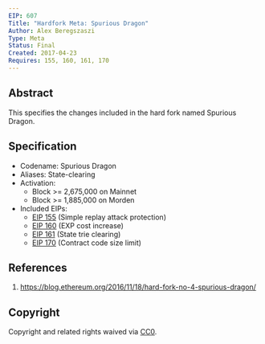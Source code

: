 ```yaml
---
EIP: 607
Title: "Hardfork Meta: Spurious Dragon"
Author: Alex Beregszaszi
Type: Meta
Status: Final
Created: 2017-04-23
Requires: 155, 160, 161, 170
---
```


## Abstract

This specifies the changes included in the hard fork named Spurious Dragon.

## Specification

- Codename: Spurious Dragon
- Aliases: State-clearing
- Activation:
  - Block >= 2,675,000 on Mainnet
  - Block >= 1,885,000 on Morden
- Included EIPs:
  - [EIP 155](eip-155.md) (Simple replay attack protection)
  - [EIP 160](eip-160.md) (EXP cost increase)
  - [EIP 161](eip-161.md) (State trie clearing)
  - [EIP 170](eip-170.md) (Contract code size limit)

## References

1. https://blog.ethereum.org/2016/11/18/hard-fork-no-4-spurious-dragon/

## Copyright

Copyright and related rights waived via [CC0](https://creativecommons.org/publicdomain/zero/1.0/).
